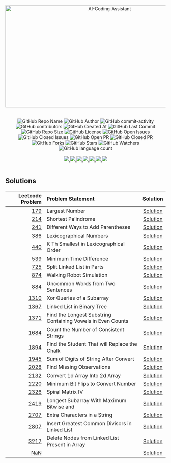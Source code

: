 <div align="center">
    <img src="https://socialify.git.ci/yashksaini-coder/September-Leetcode-Daily-2024/image?forks=1&issues=1&language=1&name=1&pattern=Diagonal%20Stripes&pulls=1&stargazers=1&theme=Auto" alt="AI-Coding-Assistant" width="640" height="320" />
</div>
<br><br>

<div align="center">
    <img alt="GitHub Repo Name" src="https://img.shields.io/badge/Repo-September_Leetcode_Daily_2024-blue">
    <img alt="GitHub Author" src="https://img.shields.io/badge/Author-Yash%20K.%20Saini-1D3557">
    <img alt="GitHub commit-activity" src="https://img.shields.io/github/commit-activity/t/yashksaini-coder/September-Leetcode-Daily-2024">
    <img alt="GitHub contributors" src="https://img.shields.io/github/contributors/yashksaini-coder/September-Leetcode-Daily-2024">
    <img alt="GitHub Created At" src="https://img.shields.io/github/created-at/yashksaini-coder/September-Leetcode-Daily-2024">
    <img alt="GitHub Last Commit" src="https://img.shields.io/github/last-commit/yashksaini-coder/September-Leetcode-Daily-2024">
    <img alt="GitHub Repo Size" src="https://img.shields.io/github/repo-size/yashksaini-coder/September-Leetcode-Daily-2024">
    <img alt="GitHub License" src="https://img.shields.io/github/license/yashksaini-coder/September-Leetcode-Daily-2024">
    <img alt="GitHub Open Issues" src="https://img.shields.io/github/issues/yashksaini-coder/September-Leetcode-Daily-2024">
    <img alt="GitHub Closed Issues" src="https://img.shields.io/github/issues-closed/yashksaini-coder/September-Leetcode-Daily-2024">
    <img alt="GitHub Open PR" src="https://img.shields.io/github/issues-pr/yashksaini-coder/September-Leetcode-Daily-2024">
    <img alt="GitHub Closed PR" src="https://img.shields.io/github/issues-pr-closed/yashksaini-coder/September-Leetcode-Daily-2024">
    <img alt="GitHub Forks" src="https://img.shields.io/github/forks/yashksaini-coder/September-Leetcode-Daily-2024">
    <img alt="GitHub Stars" src="https://img.shields.io/github/stars/yashksaini-coder/September-Leetcode-Daily-2024">
    <img alt="GitHub Watchers" src="https://img.shields.io/github/watchers/yashksaini-coder/September-Leetcode-Daily-2024">
    <img alt="GitHub language count" src="https://img.shields.io/github/languages/count/yashksaini-coder/September-Leetcode-Daily-2024">
</div>
<br>


<div align='center'>
    <a href="mailto:ys3853428@gmail.com"> <img src="https://img.shields.io/badge/Gmail-D14836?style=for-the-badge&logo=gmail&logoColor=white"> </a>
    <a href="https://github.com/yashksaini-coder"> <img src="https://img.shields.io/badge/GitHub-100000?style=for-the-badge&logo=github&logoColor=white"> </a>
    <a href="https://medium.com/@yashksaini"> <img src="https://img.shields.io/badge/Medium-12100E?style=for-the-badge&logo=medium&logoColor=white"> </a>
    <a href="https://www.linkedin.com/in/yashksaini/"> <img src="https://img.shields.io/badge/LinkedIn-0077B5?style=for-the-badge&logo=linkedin&logoColor=white"> </a>
    <a href="https://bento.me/yashksaini"> <img src="https://img.shields.io/badge/Bento-768CFF.svg?style=for-the-badge&logo=Bento&logoColor=white"> </a>
    <a href="https://www.instagram.com/yashksaini.codes/"> <img src="https://img.shields.io/badge/Instagram-%23FF006E.svg?style=for-the-badge&logo=Instagram&logoColor=white"> </a>
    <a href="https://twitter.com/EasycodesDev"> <img src="https://img.shields.io/badge/X-%23000000.svg?style=for-the-badge&logo=X&logoColor=white"> </a>
</div>
<br>

## Solutions





















<!-- SOLUTIONS TABLE BEGIN -->
| Leetcode Problem | Problem Statement | Solution |
|---:|:-----|:----:|
| [179](https://leetcode.com/problems/largest-number/) | Largest Number | [Solution](./179-largest-number/largest-number.java) |
| [214](https://leetcode.com/problems/shortest-palindrome/) | Shortest Palindrome | [Solution](./214-shortest-palindrome/shortest-palindrome.java) |
| [241](https://leetcode.com/problems/different-ways-to-add-parentheses/) | Different Ways to Add Parentheses | [Solution](./241-different-ways-to-add-parentheses/different-ways-to-add-parentheses.java) |
| [386](https://leetcode.com/problems/lexicographical-numbers/) | Lexicographical Numbers | [Solution](./386-lexicographical-numbers/lexicographical-numbers.java) |
| [440](https://leetcode.com/problems/k-th-smallest-in-lexicographical-order/) | K Th Smallest in Lexicographical Order | [Solution](./440-k-th-smallest-in-lexicographical-order/k-th-smallest-in-lexicographical-order.java) |
| [539](https://leetcode.com/problems/minimum-time-difference/) | Minimum Time Difference | [Solution](./539-minimum-time-difference/minimum-time-difference.java) |
| [725](https://leetcode.com/problems/split-linked-list-in-parts/) | Split Linked List in Parts | [Solution](./725-split-linked-list-in-parts/split-linked-list-in-parts.java) |
| [874](https://leetcode.com/problems/walking-robot-simulation/) | Walking Robot Simulation | [Solution](./874-walking-robot-simulation/walking-robot-simulation.java) |
| [884](https://leetcode.com/problems/uncommon-words-from-two-sentences/) | Uncommon Words from Two Sentences | [Solution](./884-uncommon-words-from-two-sentences/uncommon-words-from-two-sentences.java) |
| [1310](https://leetcode.com/problems/xor-queries-of-a-subarray/) | Xor Queries of a Subarray | [Solution](./1310-xor-queries-of-a-subarray/xor-queries-of-a-subarray.java) |
| [1367](https://leetcode.com/problems/linked-list-in-binary-tree/) | Linked List in Binary Tree | [Solution](./1367-linked-list-in-binary-tree/linked-list-in-binary-tree.java) |
| [1371](https://leetcode.com/problems/find-the-longest-substring-containing-vowels-in-even-counts/) | Find the Longest Substring Containing Vowels in Even Counts | [Solution](./1371-find-the-longest-substring-containing-vowels-in-even-counts/find-the-longest-substring-containing-vowels-in-even-counts.java) |
| [1684](https://leetcode.com/problems/count-the-number-of-consistent-strings/) | Count the Number of Consistent Strings | [Solution](./1684-count-the-number-of-consistent-strings/count-the-number-of-consistent-strings.java) |
| [1894](https://leetcode.com/problems/find-the-student-that-will-replace-the-chalk/) | Find the Student That will Replace the Chalk | [Solution](./1894-find-the-student-that-will-replace-the-chalk/find-the-student-that-will-replace-the-chalk.java) |
| [1945](https://leetcode.com/problems/sum-of-digits-of-string-after-convert/) | Sum of Digits of String After Convert | [Solution](./1945-sum-of-digits-of-string-after-convert/sum-of-digits-of-string-after-convert.java) |
| [2028](https://leetcode.com/problems/find-missing-observations/) | Find Missing Observations | [Solution](./2028-find-missing-observations/find-missing-observations.java) |
| [2132](https://leetcode.com/problems/convert-1d-array-into-2d-array/) | Convert 1d Array Into 2d Array | [Solution](./2132-convert-1d-array-into-2d-array/convert-1d-array-into-2d-array.java) |
| [2220](https://leetcode.com/problems/minimum-bit-flips-to-convert-number/) | Minimum Bit Flips to Convert Number | [Solution](./2220-minimum-bit-flips-to-convert-number/minimum-bit-flips-to-convert-number.java) |
| [2326](https://leetcode.com/problems/spiral-matrix-iv/) | Spiral Matrix IV | [Solution](./2326-spiral-matrix-iv/spiral-matrix-iv.java) |
| [2419](https://leetcode.com/problems/longest-subarray-with-maximum-bitwise-and/) | Longest Subarray With Maximum Bitwise and | [Solution](./2419-longest-subarray-with-maximum-bitwise-and/longest-subarray-with-maximum-bitwise-and.java) |
| [2707](https://leetcode.com/problems/extra-characters-in-a-string/) | Extra Characters in a String | [Solution](./2707-extra-characters-in-a-string/extra-characters-in-a-string.java) |
| [2807](https://leetcode.com/problems/insert-greatest-common-divisors-in-linked-list/) | Insert Greatest Common Divisors in Linked List | [Solution](./2807-insert-greatest-common-divisors-in-linked-list/insert-greatest-common-divisors-in-linked-list.java) |
| [3217](https://leetcode.com/problems/delete-nodes-from-linked-list-present-in-array/) | Delete Nodes from Linked List Present in Array | [Solution](./3217-delete-nodes-from-linked-list-present-in-array/delete-nodes-from-linked-list-present-in-array.java) |
| [NaN](https://leetcode.com/problems//) |  | [Solution](./scripts/.java) |
<!-- SOLUTIONS TABLE END -->

<br>
